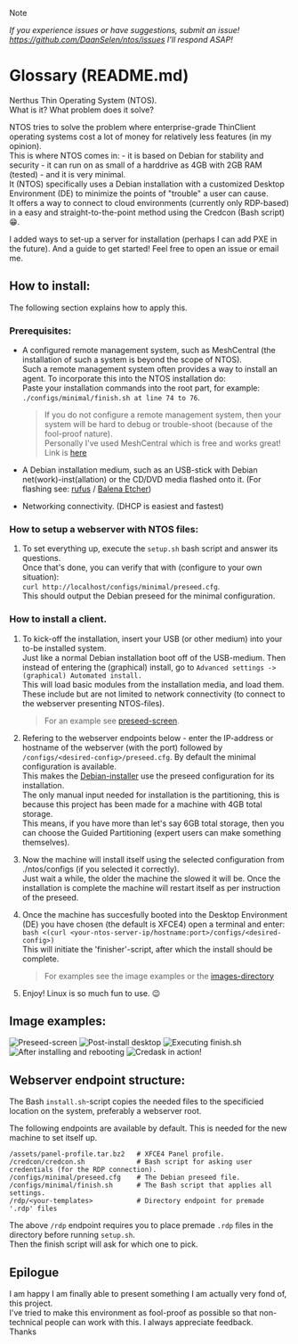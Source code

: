 > [!NOTE]
> *If you experience issues or have suggestions, submit an issue! https://github.com/DaanSelen/ntos/issues I'll respond ASAP!*

# Glossary (README.md)

Nerthus Thin Operating System (NTOS).<br>
What is it? What problem does it solve?<br>

NTOS tries to solve the problem where enterprise-grade ThinClient operating systems cost a lot of money for relatively less features (in my opinion).<br>
This is where NTOS comes in: - it is based on Debian for stability and security - it can run on as small of a harddrive as 4GB with 2GB RAM (tested) - and it is very minimal.<br>
It (NTOS) specifically uses a Debian installation with a customized Desktop Environment (DE) to minimize the points of "trouble" a user can cause.<br>
It offers a way to connect to cloud environments (currently only RDP-based) in a easy and straight-to-the-point method using the Credcon (Bash script) 😁.<br>

I added ways to set-up a server for installation (perhaps I can add PXE in the future). And a guide to get started! Feel free to open an issue or email me.

## How to install:

The following section explains how to apply this.

### Prerequisites:
- A configured remote management system, such as MeshCentral (the installation of such a system is beyond the scope of NTOS).<br>
Such a remote management system often provides a way to install an agent. To incorporate this into the NTOS installation do:<br>
Paste your installation commands into the root part, for example: `./configs/minimal/finish.sh at line 74 to 76`.

    > If you do not configure a remote management system, then your system will be hard to debug or trouble-shoot (because of the fool-proof nature).<br>
    > Personally I've used MeshCentral which is free and works great! Link is [here](https://github.com/Ylianst/MeshCentral)

- A Debian installation medium, such as an USB-stick with Debian net(work)-inst(allation) or the CD/DVD media flashed onto it. (For flashing see: [rufus](https://rufus.ie/) / [Balena Etcher](https://www.balena.io/etcher))<br>

- Networking connectivity. (DHCP is easiest and fastest)

### How to setup a webserver with NTOS files:

1.  To set everything up, execute the `setup.sh` bash script and answer its questions.<br>
    Once that's done, you can verify that with (configure to your own situation):<br>
    `curl http://localhost/configs/minimal/preseed.cfg`.<br>
    This should output the Debian preseed for the minimal configuration.<br>

### How to install a client.

1.  To kick-off the installation, insert your USB (or other medium) into your to-be installed system.<br>
    Just like a normal Debian installation boot off of the USB-medium. Then instead of entering the (graphical) install, go to `Advanced settings -> (graphical) Automated install.`<br>
    This will load basic modules from the installation media, and load them. These include but are not limited to network connectivity (to connect to the webserver presenting NTOS-files).<br>
    
    > For an example see [preseed-screen](./assets/images/debian12-preseed-screen.png).<br>

2.  Refering to the webserver endpoints below - enter the IP-address or hostname of the webserver (with the port) followed by `/configs/<desired-config>/preseed.cfg`. By default the minimal configuration is available.<br>
    This makes the [Debian-installer](https://www.debian.org/devel/debian-installer/) use the preseed configuration for its installation.<br>
    The only manual input needed for installation is the partitioning, this is because this project has been made for a machine with 4GB total storage.<br>
    This means, if you have more than let's say 6GB total storage, then you can choose the Guided Partitioning (expert users can make something themselves).<br>

3.  Now the machine will install itself using the selected configuration from ./ntos/configs (if you selected it correctly).<br>
    Just wait a while, the older the machine the slowed it will be. Once the installation is complete the machine will restart itself as per instruction of the preseed. <br>

4. Once the machine has succesfully booted into the Desktop Environment (DE) you have chosen (the default is XFCE4) open a terminal and enter:<br>
    `bash <(curl <your-ntos-server-ip/hostname:port>/configs/<desired-config>)`<br>
    This will initiate the 'finisher'-script, after which the install should be complete.

    > For examples see the image examples or the [images-directory](./assets/images)

5. Enjoy! Linux is so much fun to use. 😉

## Image examples:

![Preseed-screen](./assets/images/debian12-preseed-screen.png)
![Post-install desktop](./assets/images/debian12-postboot-desktop.png)
![Executing finish.sh](./assets/images/debian12-finishsh-progress.png)
![After installing and rebooting](./assets/images/debian12-postinstallreboot-desktop.png)
![Credask in action!](./assets/images/debian12-credask-inaction.png)

## Webserver endpoint structure:

The Bash `install.sh`-script copies the needed files to the specificied location on the system, preferably a webserver root.

The following endpoints are available by default. This is needed for the new machine to set itself up.

```shell
/assets/panel-profile.tar.bz2   # XFCE4 Panel profile.
/credcon/credcon.sh             # Bash script for asking user credentials (for the RDP connection).
/configs/minimal/preseed.cfg    # The Debian preseed file.
/configs/minimal/finish.sh      # The Bash script that applies all settings.
/rdp/<your-templates>           # Directory endpoint for premade '.rdp' files
```

The above `/rdp` endpoint requires you to place premade `.rdp` files in the directory before running `setup.sh`.<br>
Then the finish script will ask for which one to pick.

## Epilogue

I am happy I am finally able to present something I am actually very fond of, this project.<br>
I've tried to make this environment as fool-proof as possible so that non-technical people can work with this. I always appreciate feedback.<br>
Thanks<br>
